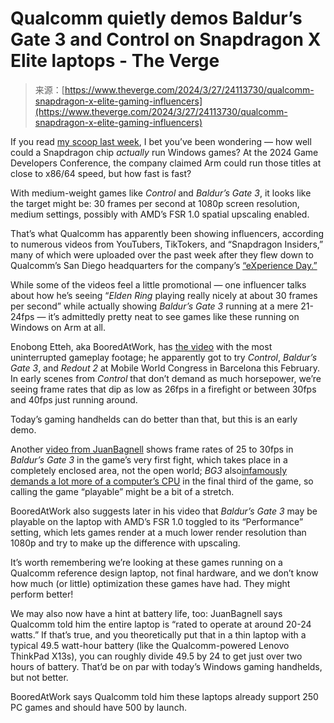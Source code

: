 <!--yml
category: 未分类
date: 2024-05-29 12:42:40
-->

# Qualcomm quietly demos Baldur’s Gate 3 and Control on Snapdragon X Elite laptops - The Verge

> 来源：[https://www.theverge.com/2024/3/27/24113730/qualcomm-snapdragon-x-elite-gaming-influencers](https://www.theverge.com/2024/3/27/24113730/qualcomm-snapdragon-x-elite-gaming-influencers)

If you read [my scoop last week](/24107331/qualcomm-gdc-2024-snapdragon-on-windows-games), I bet you’ve been wondering — how well could a Snapdragon chip *actually* run Windows games? At the 2024 Game Developers Conference, the company claimed Arm could run those titles at close to x86/64 speed, but how fast is fast?

With medium-weight games like *Control* and *Baldur’s Gate 3*, it looks like the target might be: 30 frames per second at 1080p screen resolution, medium settings, possibly with AMD’s FSR 1.0 spatial upscaling enabled.

That’s what Qualcomm has apparently been showing influencers, according to numerous videos from YouTubers, TikTokers, and “Snapdragon Insiders,” many of which were uploaded over the past week after they flew down to Qualcomm’s San Diego headquarters for the company’s [“eXperience Day.”](https://twitter.com/Snapdragon/status/1770575632776228923?s=20)

While some of the videos feel a little promotional — one influencer talks about how he’s seeing “*Elden Ring* playing really nicely at about 30 frames per second” while actually showing *Baldur’s Gate 3* running at a mere 21-24fps — it’s admittedly pretty neat to see games like these running on Windows on Arm at all.

Enobong Etteh, aka BooredAtWork, has [the video](https://youtu.be/0vd5gwtxxDM?si=yStX7D4jtsGh12PC&t=96) with the most uninterrupted gameplay footage; he apparently got to try *Control*, *Baldur’s Gate 3*, and *Redout 2* at Mobile World Congress in Barcelona this February. In early scenes from *Control* that don’t demand as much horsepower, we’re seeing frame rates that dip as low as 26fps in a firefight or between 30fps and 40fps just running around.

Today’s gaming handhelds can do better than that, but this is an early demo.

Another [video from JuanBagnell](https://youtu.be/iryLKvhsgrU?si=Q65LzG9OXHjCVpb_&t=403) shows frame rates of 25 to 30fps in *Baldur’s Gate 3* in the game’s very first fight, which takes place in a completely enclosed area, not the open world; *BG3* also[infamously demands a lot more of a computer’s CPU](https://www.eurogamer.net/digitalfoundry-2023-baldurs-gate-3-act-three-massively-hits-cpu-performance-but-why) in the final third of the game, so calling the game “playable” might be a bit of a stretch.

BooredAtWork also suggests later in his video that *Baldur’s Gate 3* may be playable on the laptop with AMD’s FSR 1.0 toggled to its “Performance” setting, which lets games render at a much lower render resolution than 1080p and try to make up the difference with upscaling.

It’s worth remembering we’re looking at these games running on a Qualcomm reference design laptop, not final hardware, and we don’t know how much (or little) optimization these games have had. They might perform better!

We may also now have a hint at battery life, too: JuanBagnell says Qualcomm told him the entire laptop is “rated to operate at around 20-24 watts.” If that’s true, and you theoretically put that in a thin laptop with a typical 49.5 watt-hour battery (like the Qualcomm-powered Lenovo ThinkPad X13s), you can roughly divide 49.5 by 24 to get just over two hours of battery. That’d be on par with today’s Windows gaming handhelds, but not better.

BooredAtWork says Qualcomm told him these laptops already support 250 PC games and should have 500 by launch.